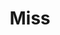 ---
name: Anjun Hu
title: Miss
email: anjun.hu@eng.ox.ac.uk
website: https://www.linkedin.com/in/anjun-hu-5a0320157/?originalSubdomain=uk
note: NULL
category: Graduate Students
photo: /images/people/AnjunHu.jpg
year: 2023
---
